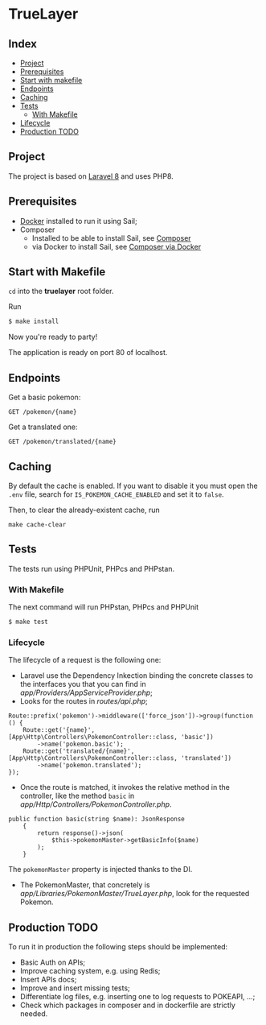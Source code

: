 # TrueLayer

## Index

- [Project](#project)
- [Prerequisites](#prerequisites)
- [Start with makefile](#start-with-makefile)
- [Endpoints](#caching)
- [Caching](#caching)
- [Tests](#tests)
    - [With Makefile](#with-makefile)
- [Lifecycle](#lifecycle)
- [Production TODO](#production-todo)

## Project

The project is based on [Laravel 8](https://laravel.com/docs/8.x) and uses PHP8.

## Prerequisites

- [Docker](https://docker.com) installed to run it using Sail;
- Composer
    - Installed to be able to install Sail, see [Composer](https://getcomposer.org/)
    - via Docker to install Sail, see [Composer via Docker](https://hub.docker.com/_/composer)

## Start with Makefile

`cd` into the **truelayer** root folder.

Run
```bash
$ make install
```

Now you're ready to party!

The application is ready on port 80 of localhost.

## Endpoints

Get a basic pokemon:
```
GET /pokemon/{name}
```

Get a translated one:
```
GET /pokemon/translated/{name}
```

## Caching
By default the cache is enabled. If you want to disable it you must open the `.env` file, search for `IS_POKEMON_CACHE_ENABLED` and set it to `false`.

Then, to clear the already-existent cache, run
```
make cache-clear
```

## Tests
The tests run using PHPUnit, PHPcs and PHPstan.

### With Makefile

The next command will run PHPstan, PHPcs and PHPUnit
```bash
$ make test
```

### Lifecycle

The lifecycle of a request is the following one:
- Laravel use the Dependency Inkection binding the concrete classes to the interfaces you that you can find in *app/Providers/AppServiceProvider.php*;
- Looks for the routes in *routes/api.php*;
```
Route::prefix('pokemon')->middleware(['force_json'])->group(function () {
    Route::get('{name}', [App\Http\Controllers\PokemonController::class, 'basic'])
        ->name('pokemon.basic');
    Route::get('translated/{name}', [App\Http\Controllers\PokemonController::class, 'translated'])
        ->name('pokemon.translated');
});
```
- Once the route is matched, it invokes the relative method in the controller, like the method `basic` in *app/Http/Controllers/PokemonController.php*.
```
public function basic(string $name): JsonResponse
    {
        return response()->json(
            $this->pokemonMaster->getBasicInfo($name)
        );
    }
```
The `pokemonMaster` property is injected thanks to the DI.
- The PokemonMaster, that concretely is *app/Libraries/PokemonMaster/TrueLayer.php*, look for the requested Pokemon.


## Production TODO

To run it in production the following steps should be implemented:
- Basic Auth on APIs;
- Improve caching system, e.g. using Redis;
- Insert APIs docs;
- Improve and insert missing tests;
- Differentiate log files, e.g. inserting one to log requests to POKEAPI, ...;
- Check which packages in composer and in dockerfile are strictly needed.
